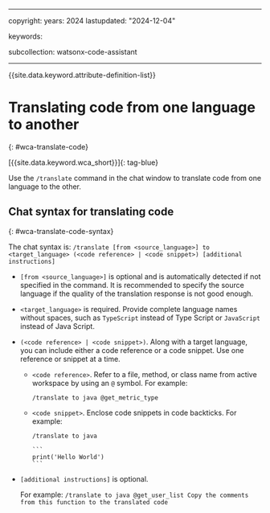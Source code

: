 
---

copyright:
   years: 2024
lastupdated: "2024-12-04"

keywords:

subcollection: watsonx-code-assistant

---

{{site.data.keyword.attribute-definition-list}}

# Translating code from one language to another
{: #wca-translate-code}



[{{site.data.keyword.wca_short}}]{: tag-blue}

Use the `/translate` command in the chat window to translate code from one language to the other.

## Chat syntax for translating code
{: #wca-translate-code-syntax}

The chat syntax is:
`/translate [from <source_language>] to <target_language> (<code reference> | <code snippet>) [additional instructions]`

- `[from <source_language>]` is optional and is automatically detected if not specified in the command. It is recommended to specify the source language if the quality of the translation response is not good enough.

- `<target_language>` is required. Provide complete language names without spaces, such as `TypeScript` instead of Type Script or `JavaScript` instead of Java Script.

- `(<code reference> | <code snippet>)`. Along with a target language, you can include either a code reference or a code snippet. Use one reference or snippet at a time.

   - `<code reference>`. Refer to a file, method, or class name from active workspace by using an `@` symbol. For example:

      ```text
      /translate to java @get_metric_type
      ```

   - `<code snippet>`. Enclose code snippets in code backticks. For example: 

      ````text
      /translate to java

      ```
      print('Hello World')
      ```
      ````

- `[additional instructions]` is optional. 

   For example: `/translate to java @get_user_list Copy the comments from this function to the translated code`
